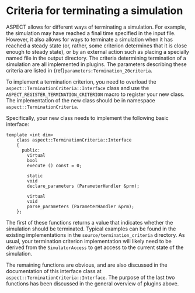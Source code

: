 # Criteria for terminating a simulation

ASPECT allows for different ways of terminating
a simulation. For example, the simulation may have reached a final time
specified in the input file. However, it also allows for ways to terminate a
simulation when it has reached a steady state (or, rather, some criterion
determines that it is close enough to steady state), or by an external action
such as placing a specially named file in the output directory. The criteria
determining termination of a simulation are all implemented in plugins. The
parameters describing these criteria are listed in {ref}`parameters:Termination_20criteria`.

To implement a termination criterion, you need to overload the
`aspect::TerminationCriteria::Interface` class and use the
`ASPECT_REGISTER_TERMINATION_CRITERION` macro to register your new class. The
implementation of the new class should be in namespace
`aspect::TerminationCriteria`.

Specifically, your new class needs to implement the following basic interface:

```{code-block} c++
template <int dim>
    class aspect::TerminationCriteria::Interface
    {
      public:
        virtual
        bool
        execute () const = 0;

        static
        void
        declare_parameters (ParameterHandler &prm);

        virtual
        void
        parse_parameters (ParameterHandler &prm);
    };
```

The first of these functions returns a value that indicates whether the
simulation should be terminated. Typical examples can be found in the existing
implementations in the `source/termination_criteria` directory. As usual, your
termination criterion implementation will likely need to be derived from the
`SimulatorAccess` to get access to the current state of the simulation.

The remaining functions are obvious, and are also discussed in the
documentation of this interface class at
`aspect::TerminationCriteria::Interface`. The purpose of the last two
functions has been discussed in the general overview of plugins above.
